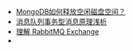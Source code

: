 -   [MongoDB如何释放空闲磁盘空间？](https://mp.weixin.qq.com/s/NVMFXSQTsf4D0qBCsq7Ciw)
-   [消息队列事务型消息原理浅析](https://mp.weixin.qq.com/s/ufTdKKYHENWRXlarbybgvg)
-   [理解 RabbitMQ Exchange](https://mp.weixin.qq.com/s/tM4R-2QdNATkoC1BukV8Ew)
-   